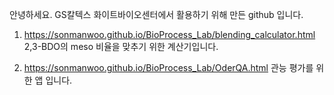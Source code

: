 안녕하세요.
GS칼텍스 화이트바이오센터에서 활용하기 위해 만든 github 입니다.

1. https://sonmanwoo.github.io/BioProcess_Lab/blending_calculator.html
2,3-BDO의 meso 비율을 맞추기 위한 계산기입니다.

2. https://sonmanwoo.github.io/BioProcess_Lab/OderQA.html
관능 평가를 위한 앱 입니다.
   
